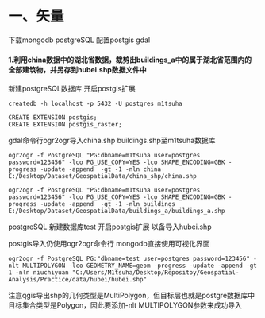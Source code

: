 # 一、矢量

下载mongodb postgreSQL  配置postgis gdal

#### 1.利用china数据中的湖北省数据，裁剪出buildings_a中的属于湖北省范围内的全部建筑物，并另存到hubei.shp数据文件中

新建postgreSQL数据库 开启postgis扩展

```
createdb -h localhost -p 5432 -U postgres m1tsuha

CREATE EXTENSION postgis;
CREATE EXTENSION postgis_raster;
```

gdal命令行ogr2ogr导入china.shp buildings.shp至m1tsuha数据库

```
ogr2ogr -f PostgreSQL "PG:dbname=m1tsuha user=postgres password=123456" -lco PG_USE_COPY=YES -lco SHAPE_ENCODING=GBK -progress -update -append  -gt -1 -nln china E:/Desktop/Dataset/GeospatialData/china_shp/china.shp

ogr2ogr -f PostgreSQL "PG:dbname=m1tsuha user=postgres password=123456" -lco PG_USE_COPY=YES -lco SHAPE_ENCODING=GBK -progress -update -append  -gt -1 -nln buildings E:/Desktop/Dataset/GeospatialData/buildings_a/buildings_a.shp
```

postgreSQL 新建数据库test  开启postgis扩展 以备导入hubei.shp

postgis导入仍使用ogr2ogr命令行 mongodb直接使用可视化界面

```
ogr2ogr -f PostgreSQL PG:"dbname=test user=postgres password=123456" -nlt MULTIPOLYGON -lco GEOMETRY_NAME=geom -progress -update -append -gt 1 -nln niuchiyuan "C:/Users/M1tsuha/Desktop/Repositoy/Geospatial-Analysis/Practice/data/hubei/hubei.shp"
```

注意qgis导出shp的几何类型是MultiPolygon，但目标层也就是postgre数据库中目标集合类型是Polygon，因此要添加-nlt MULTIPOLYGON参数来成功导入
